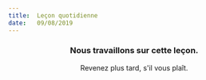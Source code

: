 ```yaml
---
title:  Leçon quotidienne
date:   09/08/2019
---
```


### <center>Nous travaillons sur cette leçon.</center>
<center>Revenez plus tard, s'il vous plaît.</center>